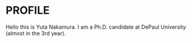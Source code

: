 
# PROFILE #

Hello this is Yuta Nakamura. I am a Ph.D. candidate at DePaul University (almost in the 3rd year).


